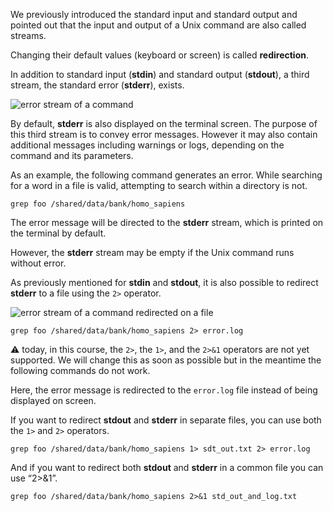 <script>
import Execute from "components/Execute.svelte";
</script>

We previously introduced the standard input and standard output and pointed out that the input and output of a Unix command are also called streams. 

Changing their default values (keyboard or screen) is called **redirection**.

In addition to standard input (**stdin**) and standard output (**stdout**), a third stream, the standard error (**stderr**), exists.

<img src="/data/linux_basics_session04/stream_in_out_err.png" style="max-width:100%" alt="error stream of a command">

By default, **stderr** is also displayed on the terminal screen. The purpose of this third stream is to convey error messages. However it may also contain additional messages including  warnings or logs, depending on the command and its parameters.

As an example, the following command generates an error. While searching for a word in a file is valid, attempting to search within a directory is not.

```
grep foo /shared/data/bank/homo_sapiens
```

The error message will be directed to the **stderr** stream, which is printed on the terminal by default.

However, the **stderr** stream may be empty if the Unix command runs without error.

As previously mentioned for **stdin** and **stdout**, it is also possible to redirect **stderr** to a file using the `2>` operator.

<img src="/data/linux_basics_session04/stream_in_outfile_errfile.png" style="max-width:100%" alt="error stream of a command redirected on a file">

```
grep foo /shared/data/bank/homo_sapiens 2> error.log
```

⚠️ today, in this course, the `2>`, the `1>`, and the `2>&1` operators are not yet supported. We will change this as soon as possible but in the meantime the following commands do not work.

Here, the error message is redirected to the `error.log` file instead of being displayed on screen.

If you want to redirect **stdout** and **stderr** in separate files, you can use both the `1>` and `2>` operators.

```
grep foo /shared/data/bank/homo_sapiens 1> sdt_out.txt 2> error.log
```

And if you want to redirect both **stdout** and **stderr** in a common file you can use “2>&1”.

```
grep foo /shared/data/bank/homo_sapiens 2>&1 std_out_and_log.txt
```
